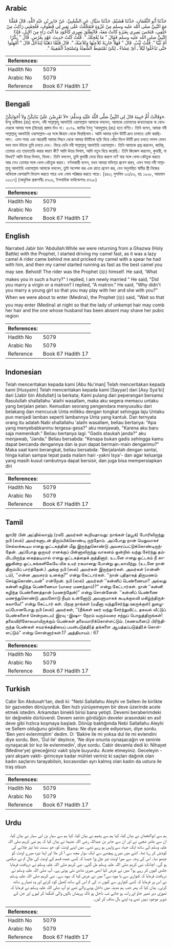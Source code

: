 ## Arabic


<div dir="rtl" lang="ar" style={{fontSize:'larger',backgroundColor:'#f8f9fa',padding:20}}>
حَدَّثَنَا أَبُو النُّعْمَانِ، حَدَّثَنَا هُشَيْمٌ، حَدَّثَنَا سَيَّارٌ، عَنِ الشَّعْبِيِّ، عَنْ جَابِرِ بْنِ عَبْدِ اللَّهِ، قَالَ قَفَلْنَا مَعَ النَّبِيِّ صلى الله عليه وسلم مِنْ غَزْوَةٍ فَتَعَجَّلْتُ عَلَى بَعِيرٍ لِي قَطُوفٍ، فَلَحِقَنِي رَاكِبٌ مِنْ خَلْفِي، فَنَخَسَ بَعِيرِي بِعَنَزَةٍ كَانَتْ مَعَهُ، فَانْطَلَقَ بَعِيرِي كَأَجْوَدِ مَا أَنْتَ رَاءٍ مِنَ الإِبِلِ، فَإِذَا النَّبِيُّ صلى الله عليه وسلم فَقَالَ ‏"‏ مَا يُعْجِلُكَ ‏"‏‏.‏ قُلْتُ كُنْتُ حَدِيثَ عَهْدٍ بِعُرُسٍ‏.‏ قَالَ ‏"‏ بِكْرًا أَمْ ثَيِّبًا ‏"‏‏.‏ قُلْتُ ثَيِّبٌ‏.‏ قَالَ ‏"‏ فَهَلاَّ جَارِيَةً تُلاَعِبُهَا وَتُلاَعِبُكَ ‏"‏‏.‏ قَالَ فَلَمَّا ذَهَبْنَا لِنَدْخُلَ قَالَ ‏"‏ أَمْهِلُوا حَتَّى تَدْخُلُوا لَيْلاً ـ أَىْ عِشَاءً ـ لِكَىْ تَمْتَشِطَ الشَّعِثَةُ وَتَسْتَحِدَّ الْمُغِيبَةُ ‏"‏‏.‏
</div>
<div style={{backgroundColor:'#f8f9fa',padding:20, marginBottom: 10}}><table> <thead> <tr> <th>References:</th> <th></th> </tr> </thead> <tbody><tr><td>Hadith No</td><td>5079</td></tr><tr><td>Arabic No</td><td>5079</td></tr><tr><td>Reference</td><td>Book 67 Hadith 17</td></tr></tbody></table></div>

## Bengali


<div dir="ltr" lang="bn" style={{fontSize:'larger',backgroundColor:'#f8f9fa',padding:20}}>
وَقَالَتْ أُمُّ حَبِيبَةَ قَالَ لِي النَّبِيُّ صَلَّى اللَّهُ عَلَيْهِ وَسَلَّمَ: «لاَ تَعْرِضْنَ عَلَيَّ بَنَاتِكُنَّ وَلاَ أَخَوَاتِكُنَّ». উম্মু হাবীবাহ (রাঃ) বলেন, নবী সাল্লাল্লাহু আলাইহি ওয়াসাল্লাম আমাকে বললেন, আমাকে তোমাদের কন্যাদেরকে বা বোনদেরকে আমার সঙ্গে (বিয়ের) প্রস্তাব দিও না। ৫০৭৯. জাবির ইবনু ‘আবদুল্লাহ্ (রাঃ) হতে বর্ণিত। তিনি বলেন, আমরা নবী সাল্লাল্লাহু আলাইহি ওয়াসাল্লাম-এর সঙ্গে জিহাদ থেকে ফিরছিলাম। আমি আমার দুর্বল উটটি দ্রুত চালাতে চেষ্টা করছিলাম। এমন সময় এক আরোহী আমার পিছন থেকে আমার উটটিকে ছড়ি দিয়ে খোঁচা দিলে উটটি দ্রুত চলতে লাগল যেমন ভাল ভাল উটকে তুমি চলতে দেখ। ফিরে দেখি নবী সাল্লাল্লাহু আলাইহি ওয়াসাল্লাম। তিনি আমাকে প্রশ্ন করলেন, জাবির, তোমার এত তাড়াতাড়ি করার কারণ কী? আমি উত্তর দিলাম, আমি নতুন বিয়ে করেছি। তিনি জিজ্ঞেস করলেন, কুমারী, না বিধবা? আমি উত্তর দিলাম, বিধবা। তিনি বললেন, তুমি কুমারী মেয়ে বিয়ে করলে না? যার সঙ্গে খেলা-কৌতুক করতে আর সেও তোমার সঙ্গে খেলা-কৌতুক করত। বর্ণনাকারী বলেন, যখন আমরা মদিনা্য় প্রবেশ করব, এমন সময় নবী সাল্লাল্লাহু আলাইহি ওয়াসাল্লাম আমাকে বললেন, তুমি অপেক্ষা কর এবং রাতে প্রবেশ কর, যেন অনুপস্থিত স্বামীর স্ত্রী নিজের অবিন্যস্ত কেশরাশি বিন্যাস করতে পারে এবং লোম পরিষ্কার করতে পারে। [৪৪৩; মুসলিম ৩৩/৫৬, হাঃ ১৯২৮, আহমাদ ১৩১১৭] (আধুনিক প্রকাশনীঃ ৪৭০৬, ইসলামিক ফাউন্ডেশনঃ ৪৭০৮)
</div>
<div style={{backgroundColor:'#f8f9fa',padding:20, marginBottom: 10}}><table> <thead> <tr> <th>References:</th> <th></th> </tr> </thead> <tbody><tr><td>Hadith No</td><td>5079</td></tr><tr><td>Arabic No</td><td>5079</td></tr><tr><td>Reference</td><td>Book 67 Hadith 17</td></tr></tbody></table></div>

## English


<div dir="ltr" lang="en" style={{fontSize:'larger',backgroundColor:'#f8f9fa',padding:20}}>
Narrated Jabir bin 'Abdullah:While we were returning from a Ghazwa (Holy Battle) with the Prophet, I started driving my camel fast, as it was a lazy camel A rider came behind me and pricked my camel with a spear he had with him, and then my camel started running as fast as the best camel you may see. Behold! The rider was the Prophet (ﷺ) himself. He said, 'What makes you in such a hurry?" I replied, I am newly married " He said, "Did you marry a virgin or a matron? I replied, "A matron." He said, "Why didn't you marry a young girl so that you may play with her and she with you?" When we were about to enter (Medina), the Prophet (ﷺ) said, "Wait so that you may enter (Medina) at night so that the lady of unkempt hair may comb her hair and the one whose husband has been absent may shave her pubic region
</div>
<div style={{backgroundColor:'#f8f9fa',padding:20, marginBottom: 10}}><table> <thead> <tr> <th>References:</th> <th></th> </tr> </thead> <tbody><tr><td>Hadith No</td><td>5079</td></tr><tr><td>Arabic No</td><td>5079</td></tr><tr><td>Reference</td><td>Book 67 Hadith 17</td></tr></tbody></table></div>

## Indonesian


<div dir="ltr" lang="id" style={{fontSize:'larger',backgroundColor:'#f8f9fa',padding:20}}>
Telah menceritakan kepada kami [Abu Nu'man] Telah menceritakan kepada kami [Husyaim] Telah menceritakan kepada kami [Sayyar] dari [Asy Sya'bi] dari [Jabir bin Abdullah] ia berkata; Kami pulang dari peperangan bersama Rasulullah shallallahu 'alaihi wasallam, maka aku segera memacu untaku yang berjalan pelan. Kemudian seorang pengendara menyusulku dari belakang dan mencucuk Unta milikku dengan tongkat sehingga laju Untaku pun menjadi lamban seperti lambannya Unta yang kantuk. Dan ternyata orang itu adalah Nabi shallallahu 'alaihi wasallam, beliau bertanya: "Apa yang menyebabkanmu tergesa-gesa?" aku menjawab, "Karena aku baru saja memenikah." Beliau bertanya lagi: "Gadis ataukah janda?" aku menjawab, "Janda." Beliau bersabda: "Kenapa bukan gadis sehingga kamu dapat bercanda dengannya dan ia pun dapat bermain-main denganmu?" Maka saat kami berangkat, beliau bersabda: "Berjalanlah dengan santai, hinga kalian sampai tepat pada malam hari -yakni Isya'- dan agar keluarga yang masih kusut rambutnya dapat bersisir, dan juga bisa mempersiapkan diri
</div>
<div style={{backgroundColor:'#f8f9fa',padding:20, marginBottom: 10}}><table> <thead> <tr> <th>References:</th> <th></th> </tr> </thead> <tbody><tr><td>Hadith No</td><td>5079</td></tr><tr><td>Arabic No</td><td>5079</td></tr><tr><td>Reference</td><td>Book 67 Hadith 17</td></tr></tbody></table></div>

## Tamil


<div dir="ltr" lang="ta" style={{fontSize:'larger',backgroundColor:'#f8f9fa',padding:20}}>
ஜாபிர் பின் அப்தில்லாஹ் (ரலி) அவர்கள் கூறியதாவது: நாங்கள் (தபூக்) போரிலிருந்து நபி (ஸல்) அவர்களுடன் திரும்பிக்கொண்டி ருந்தோம். அப்போது நான் மெதுவாகச் செல்லக்கூடிய எனது ஒட்டகத்தின் மீது இருந்துகொண்டு அவசரப்பட்டுக்கொண்டிருந்தேன். அப்போது ஒருவர் எனக்குப் பின்னாலிருந்து வாகனம் ஒன்றில் வந்து சேர்ந்து தம்மிடமிருந்த கைத்தடியால் எனது ஒட்டகத்தைக் குத்தினார். உடனே எனது ஒட்டகம் நீ காணுகின்ற ஒட்டகங்களிலேயே மிக உயர் ரகமானது போன்று ஓடலாயிற்று. (உடனே நான் திரும்பிப் பார்த்தேன்.) அங்கு நபி (ஸல்) அவர்கள் இருந்தார்கள். அவர்கள் (என்னிடம்), ‘‘என்ன அவசரம் உனக்கு?” என்று கேட்டார்கள். ‘‘நான் புதிதாகத் திருமணம் செய்துகொண்டவன்” என்றேன். நபி (ஸல்) அவர்கள் ‘‘கன்னிப் பெண்ணையா? அல்லது கன்னி கழிந்த பெண்ணையா (யாரை மணந்தாய்)?” என்று கேட்டார்கள். நான் ‘‘கன்னி கழிந்த பெண்ணைத்தான் (மணந்தேன்)” என்று சொன்னேன். ‘‘கன்னிப் பெண்ணை மணந்துகொண்டு அவளோடு நீயும் உன்னோடு அவளுமாகக் கூடிக்குலவி மகிழ்ந்திருக்கலாமே!” என்று கேட்டார் கள். பிறகு நாங்கள் (மதீனா வந்துசேர்ந்து ஊருக்குள்) நுழையப்போனபோது நபி (ஸல்) அவர்கள், ‘‘(நீங்கள் ஊர் வந்து சேர்ந்துவிட்ட தகவல் வீட்டுப் பெண்களைச் சென்றடைய) இரவு -இஷா- நேரம் வரும்வரை சற்றுப் பொறுத்திருங்கள்! தலைவிரிகோலமாயிருக்கும் பெண்கள் தலைவாரிக்கொள்ளட்டும். (கணவனைப்) பிரிந்திருந்த பெண்கள் சவரக்கத்தியைப் பயன்படுத்தி(த் தங்களை ஆயத்தப்படுத்தி)க் கொள்ளட்டும்” என்று சொன்னார்கள்.17 அத்தியாயம் : 67
</div>
<div style={{backgroundColor:'#f8f9fa',padding:20, marginBottom: 10}}><table> <thead> <tr> <th>References:</th> <th></th> </tr> </thead> <tbody><tr><td>Hadith No</td><td>5079</td></tr><tr><td>Arabic No</td><td>5079</td></tr><tr><td>Reference</td><td>Book 67 Hadith 17</td></tr></tbody></table></div>

## Turkish


<div dir="ltr" lang="tr" style={{fontSize:'larger',backgroundColor:'#f8f9fa',padding:20}}>
Cabir İbn Abduııah'tan, dedi ki: "Nebi Sallallahu Aleyhi ve Sellem ile birlikte bir gazveden dönüyorduk. Ben hızlı yürüyemeyen bir deve üzerinde acele etmek istedim. Arkamdan binekli birisi bana yetişti. Devemi beraberimdeki bir değnekle dürtüverdi. Devem senin gördüğün develer arasındaki en asil deve gibi hızlıca koşmaya başladı. Dönüp baktığımda Nebi Sallallahu Aleyhi ve Sellem olduğunu gördüm. Bana: Ne diye acele ediyorsun, diye sordu. 'Ben yeni evlenmiştim' dedim. O: 'Bakire ile mi yoksa dul ile mi evlendini diye sordu. Ben, 'Dul ile' deyince, 'Ne diye onunla oynaşacağın ve seninle oynaşacak bir kız ile evlenmedin', diye sordu. Cabir devamla dedi ki: Nihayet (Medine'ye) gireceğimiz vakit şöyle buyurdu: Acele etmeyiniz. Geceleyin -yani akşam vakti- girinceye kadar mühlet veriniz ki saçları dağınık olan kadın saçlarını tarayabilsin, kocasından ayrı kalmış olan kadın da ustura ile traş olsun
</div>
<div style={{backgroundColor:'#f8f9fa',padding:20, marginBottom: 10}}><table> <thead> <tr> <th>References:</th> <th></th> </tr> </thead> <tbody><tr><td>Hadith No</td><td>5079</td></tr><tr><td>Arabic No</td><td>5079</td></tr><tr><td>Reference</td><td>Book 67 Hadith 17</td></tr></tbody></table></div>

## Urdu


<div dir="rtl" lang="ur" style={{fontSize:'larger',backgroundColor:'#f8f9fa',padding:20}}>
ہم سے ابوالنعمان نے بیان کیا، کہا ہم سے ہشیم نے بیان کیا، کہا ہم سے سیار بن ابی سیار نے بیان کیا، ان سے عامر شعبی نے اور ان سے جابر بن عبداللہ رضی اللہ عنہما نے بیان کیا کہ ہم نبی کریم صلی اللہ علیہ وسلم کے ساتھ ایک جہاد سے واپس ہو رہے تھے۔ میں اپنے اونٹ کو، جو سست تھا تیز چلانے کی کوشش کر رہا تھا۔ اتنے میں میرے پیچھے سے ایک سوار مجھ سے آ کر ملا اور اپنا نیزہ میرے اونٹ کو چبھو دیا۔ اس کی وجہ سے میرا اونٹ تیز چل پڑا جیسا کہ کسی عمدہ قسم کے اونٹ کی چال تم نے دیکھی ہو گی۔ اچانک نبی کریم صلی اللہ علیہ وسلم مل گئے۔ نبی کریم صلی اللہ علیہ وسلم نے دریافت فرمایا جلدی کیوں کر رہے ہو؟ میں نے عرض کیا ابھی میری شادی نئی ہوئی ہے۔ آپ صلی اللہ علیہ وسلم نے دریافت فرمایا کہ کنواری سے یا بیوہ سے؟ میں نے عرض کیا کہ بیوہ سے۔ نبی کریم صلی اللہ علیہ وسلم نے اس پر فرمایا کہ کسی کنواری سے کیوں نہ کی تم اس کے ساتھ کھیل کود کرتے اور وہ تمہارے ساتھ کرتی۔ بیان کیا کہ پھر جب ہم مدینہ میں داخل ہونے والے تھے تو آپ صلی اللہ علیہ وسلم نے فرمایا کہ تھوڑی دیر ٹھہر جاؤ اور رات ہو جائے تب داخل ہو تاکہ پریشان بالوں والی کنگھا کر لیوے اور جن کے شوہر موجود نہیں تھے وہ اپنے بال صاف کر لیں۔
</div>
<div style={{backgroundColor:'#f8f9fa',padding:20, marginBottom: 10}}><table> <thead> <tr> <th>References:</th> <th></th> </tr> </thead> <tbody><tr><td>Hadith No</td><td>5079</td></tr><tr><td>Arabic No</td><td>5079</td></tr><tr><td>Reference</td><td>Book 67 Hadith 17</td></tr></tbody></table></div>